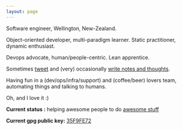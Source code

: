 ```yaml
---
layout: page
---
```


Software engineer, Wellington, New-Zealand.

Object-oriented developer, multi-paradigm learner. Static practitioner, dynamic enthusiast.

Devops advocate, human/people-centric. Lean apprentice.

Sometimes [tweet](http://twitter.com/cuberri) and (very) occasionally [write notes and thoughts](http://blog.uberri.net).

Having fun in a (dev/ops/infra/support) and (coffee/beer) lovers team, automating things and talking to humans.

Oh, and I love it :)

**Current status :** helping awesome people to do [awesome stuff](https://www.animallogic.com)

**Current gpg public key:** [35F9FE72](/35F9FE72.txt)
